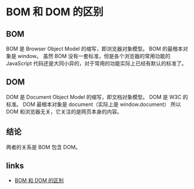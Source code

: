 # BOM 和 DOM 的区别

## BOM

BOM 是 Browser Object Model 的缩写，即浏览器对象模型。
BOM 的最根本对象是 window。
虽然 BOM 没有一套标准，但是各个浏览器的常用功能的 JavaScript 代码还是大同小异的，对于常用的功能实际上已经有默认的标准了。

## DOM

DOM 是 Document Object Model 的缩写，即文档对象模型。
DOM 是 W3C 的标准。
DOM 最根本对象是 document（实际上是 window.document）
所以 DOM 和浏览器无关，它关注的是网页本身的内容。

## 结论

两者的关系是 BOM 包含 DOM。

## links

- [BOM 和 DOM 的区别](https://blog.csdn.net/xiao__gui/article/details/8315148)
